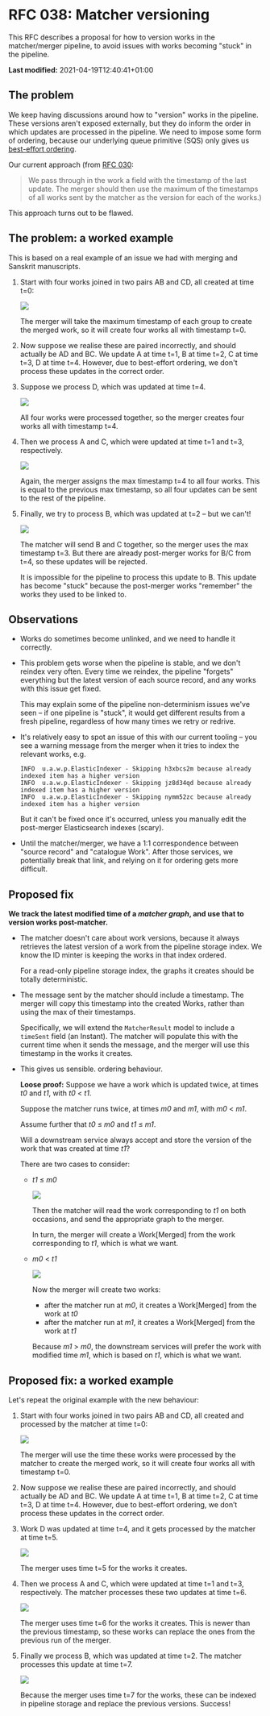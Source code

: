 # RFC 038: Matcher versioning

This RFC describes a proposal for how to version works in the matcher/merger pipeline, to avoid issues with works becoming "stuck" in the pipeline.

**Last modified:** 2021-04-19T12:40:41+01:00

## The problem

We keep having discussions around how to "version" works in the pipeline.
These versions aren't exposed externally, but they do inform the order in which updates are processed in the pipeline.
We need to impose some form of ordering, because our underlying queue primitive (SQS) only gives us [best-effort ordering](https://aws.amazon.com/sqs/features/).

Our current approach (from [RFC 030](https://github.com/wellcomecollection/docs/tree/master/rfcs/030-pipeline_merging):

> We pass through in the work a field with the timestamp of the last update.
> The merger should then use the maximum of the timestamps of all works sent by the matcher as the version for each of the works.)

This approach turns out to be flawed.



## The problem: a worked example

This is based on a real example of an issue we had with merging and Sanskrit manuscripts.

1.  Start with four works joined in two pairs AB and CD, all created at time t=0:

    ![](matcher_1.png)

    The merger will take the maximum timestamp of each group to create the merged work, so it will create four works all with timestamp t=0.

2.  Now suppose we realise these are paired incorrectly, and should actually be AD and BC.
    We update A at time t=1, B at time t=2, C at time t=3, D at time t=4.
    However, due to best-effort ordering, we don't process these updates in the correct order.

3.  Suppose we process D, which was updated at time t=4.

    ![](matcher_2.png)

    All four works were processed together, so the merger creates four works all with timestamp t=4.

4.  Then we process A and C, which were updated at time t=1 and t=3, respectively.

    ![](matcher_3.png)

    Again, the merger assigns the max timestamp t=4 to all four works.
    This is equal to the previous max timestamp, so all four updates can be sent to the rest of the pipeline.

5.  Finally, we try to process B, which was updated at t=2 – but we can't!

    ![](matcher_4.png)

    The matcher will send B and C together, so the merger uses the max timestamp t=3.
    But there are already post-merger works for B/C from t=4, so these updates will be rejected.

    It is impossible for the pipeline to process this update to B.
    This update has become "stuck" because the post-merger works "remember" the works they used to be linked to.


## Observations

*   Works do sometimes become unlinked, and we need to handle it correctly.

*   This problem gets worse when the pipeline is stable, and we don't reindex very often.
    Every time we reindex, the pipeline "forgets" everything but the latest version of each source record, and any works with this issue get fixed.

    This may explain some of the pipeline non-determinism issues we've seen – if one pipeline is "stuck", it would get different results from a fresh pipeline, regardless of how many times we retry or redrive.

*   It's relatively easy to spot an issue of this with our current tooling – you see a warning message from the merger when it tries to index the relevant works, e.g.

    ```
    INFO  u.a.w.p.ElasticIndexer - Skipping h3xbcs2m because already indexed item has a higher version
    INFO  u.a.w.p.ElasticIndexer - Skipping jz8d34qd because already indexed item has a higher version
    INFO  u.a.w.p.ElasticIndexer - Skipping nymm52zc because already indexed item has a higher version
    ```

    But it can't be fixed once it's occurred, unless you manually edit the post-merger Elasticsearch indexes (scary).

*   Until the matcher/merger, we have a 1:1 correspondence between "source record" and "catalogue Work".
    After those services, we potentially break that link, and relying on it for ordering gets more difficult.


## Proposed fix

**We track the latest modified time of a *matcher graph*, and use that to version works post-matcher.**

*   The matcher doesn't care about work versions, because it always retrieves the latest version of a work from the pipeline storage index.
    We know the ID minter is keeping the works in that index ordered.

    For a read-only pipeline storage index, the graphs it creates should be totally deterministic.

*   The message sent by the matcher should include a timestamp.
    The merger will copy this timestamp into the created Works, rather than using the max of their timestamps.

    Specifically, we will extend the `MatcherResult` model to include a `timeSent` field (an Instant).
    The matcher will populate this with the current time when it sends the message, and the merger will use this timestamp in the works it creates.

*   This gives us sensible. ordering behaviour.

    **Loose proof:**
    Suppose we have a work which is updated twice, at times *t0* and *t1*, with *t0* &lt; *t1*.

    Suppose the matcher runs twice, at times *m0* and *m1*, with *m0* &lt; *m1*.

    Assume further that *t0* ≤ *m0* and *t1* ≤ *m1*.

    Will a downstream service always accept and store the version of the work that was created at time *t1*?

    There are two cases to consider:

    -   *t1* ≤ *m0*

        ![](timeline_0.png)

        Then the matcher will read the work corresponding to *t1* on both occasions, and send the appropriate graph to the merger.

        In turn, the merger will create a Work[Merged] from the work corresponding to *t1*, which is what we want.

    -   *m0* &lt; *t1*

        ![](timeline_1.png)

        Now the merger will create two works:

        *   after the matcher run at *m0*, it creates a Work[Merged] from the work at *t0*
        *   after the matcher run at *m1*, it creates a Work[Merged] from the work at *t1*

        Because *m1* &gt; *m0*, the downstream services will prefer the work with modified time *m1*, which is based on *t1*, which is what we want.



## Proposed fix: a worked example

Let's repeat the original example with the new behaviour:

1.  Start with four works joined in two pairs AB and CD, all created and processed by the matcher at time t=0:

    ![](fixed_matcher_1.png)

    The merger will use the time these works were processed by the matcher to create the merged work, so it will create four works all with timestamp t=0.

2.  Now suppose we realise these are paired incorrectly, and should actually be AD and BC. We update A at time t=1, B at time t=2, C at time t=3, D at time t=4. However, due to best-effort ordering, we don’t process these updates in the correct order.

3.  Work D was updated at time t=4, and it gets processed by the matcher at time t=5.

    ![](fixed_matcher_2.png)

    The merger uses time t=5 for the works it creates.

4.  Then we process A and C, which were updated at time t=1 and t=3, respectively.
    The matcher processes these two updates at time t=6.

    ![](fixed_matcher_3.png)

    The merger uses time t=6 for the works it creates.
    This is newer than the previous timestamp, so these works can replace the ones from the previous run of the merger.

5.  Finally we process B, which was updated at time t=2.
    The matcher processes this update at time t=7.

    ![](fixed_matcher_4.png)

    Because the merger uses time t=7 for the works, these can be indexed in pipeline storage and replace the previous versions.
    Success!
